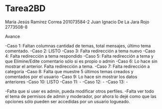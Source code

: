 Tarea2BD
========

María Jesús Ramírez Correa 201073584-2
Juan Ignacio De La Jara Rojo 2773508-8


Avance

-Caso 1: Faltan columnas cantidad de temas, total mensajes, último tema comentado.
-Caso 2: LISTO
-Caso 3: Falta redirección a tema nuevo
-Caso 4: Falta redirección a tema respondido
-Caso 5: Falta redirección a tema y que Elimine/Edite comentario sólo si es propio o admin
-Caso 6: Lo hace sin mostrar el anterior. Falta redirección a tema.
-Caso 7: Falta redirección a categoría
-Caso 8: Falta que muestre 5 últimos temas creados y comentados por el usuario
-Caso 9: Lo hace sin mostrar los datos anteriores
-Caso 10: LISTO
-Caso 11: -
-Caso 12: -
-Caso 13: -

-Falta que si user es admin, pueda modificar otros perfiles.
-Falta ver todo el tema de permisos de admin y moderador, por ahora lo dejé como que las opciones sólo pueden ser accedidas por un
usuario logueado.